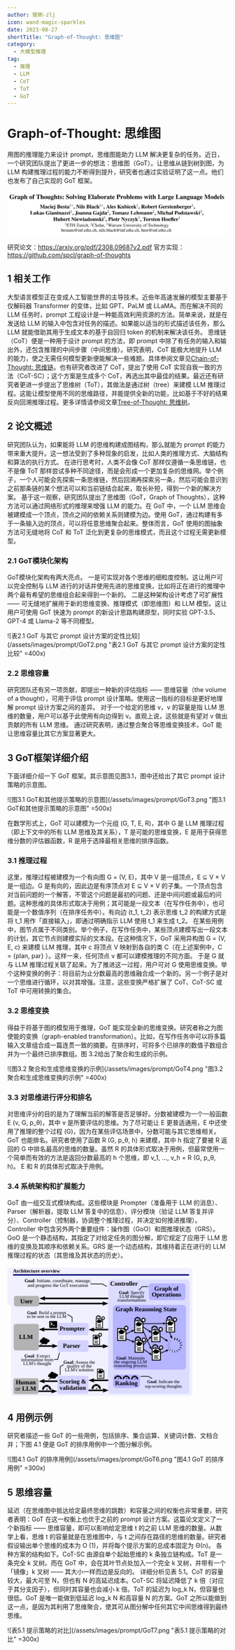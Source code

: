 ```yaml
---
author: 猞猁-zlj
icon: wand-magic-sparkles
date: 2023-08-27
shortTitle: "Graph-of-Thought: 思维图"
category:
  - 大模型推理
tag:
  - 推理
  - LLM
  - CoT
  - ToT
  - GoT
---
```


# Graph-of-Thought: 思维图

用图的推理能力来设计 prompt，思维图能助力 LLM 解决更复杂的任务。近日，一个研究团队提出了更进一步的想法：思维图（GoT）。让思维从链到树到图，为 LLM 构建推理过程的能力不断得到提升，研究者也通过实验证明了这一点。他们也发布了自己实现的 GoT 框架。

<!-- more -->

![](/assets/images/prompt/GoT1.png)

研究论文：https://arxiv.org/pdf/2308.09687v2.pdf
官方实现：https://github.com/spcl/graph-of-thoughts

## 1 相关工作

大型语言模型正在变成人工智能世界的主导技术。近些年高速发展的模型主要基于仅解码器 Transformer 的变体，比如 GPT、PaLM 或 LLaMA。而在解决不同的 LLM 任务时，prompt 工程设计是一种能高效利用资源的方法。简单来说，就是在发送给 LLM 的输入中包含对任务的描述。如果能以适当的形式描述该任务，那么 LLM 就能借助其用于生成文本的基于自回归 token 的机制来解决该任务。
思维链（CoT）便是一种用于设计 prompt 的方法，即 prompt 中除了有任务的输入和输出外，还包含推理的中间步骤（中间思维）。研究表明，CoT 能极大地提升 LLM 的能力，使之无需任何模型更新便能解决一些难题。具体参阅文章见[Chain-of-Thought: 思维链](./CoT.md)。也有研究者改进了 CoT，提出了使用 CoT 实现自我一致的方法（CoT-SC）；这个方案是生成多个 CoT，再选出其中最佳的结果。最近还有研究者更进一步提出了思维树（ToT），其做法是通过树（tree）来建模 LLM 推理过程。这能让模型使用不同的思维路径，并能提供全新的功能，比如基于不好的结果反向回溯推理过程。更多详情请参阅文章[Tree-of-Thought: 思维树](./ToT.md)。

## 2 论文概述

研究团队认为，如果能将 LLM 的思维构建成图结构，那么就能为 prompt 的能力带来重大提升。这一想法受到了多种现象的启发，比如人类的推理方式、大脑结构和算法的执行方式。
在进行思考时，人类不会像 CoT 那样仅遵循一条思维链，也不是像 ToT 那样尝试多种不同途径，而是会形成一个更加复杂的思维网。举个例子，一个人可能会先探索一条思维链，然后回溯再探索另一条，然后可能会意识到之前那条链的某个想法可以和当前链结合起来，取长补短，得到一个新的解决方案。
基于这一观察，研究团队提出了思维图（GoT，Graph of Thoughts），这种方法可以通过网络形式的推理来增强 LLM 的能力。在 GoT 中，一个 LLM 思维会被建模成一个顶点，顶点之间的依赖关系则建模为边。使用 GoT，通过构建有多于一条输入边的顶点，可以将任意思维聚合起来。整体而言，GoT 使用的图抽象方法可无缝地将 CoT 和 ToT 泛化到更复杂的思维模式，而且这个过程无需更新模型。

### 2.1 GoT模块化架构

GoT模块化架构有两大亮点。
一是可实现对各个思维的细粒度控制。这让用户可以完全控制与 LLM 进行的对话并使用先进的思维变换，比如将正在进行的推理中两个最有希望的思维组合起来得到一个新的。
二是这种架构设计考虑了可扩展性 —— 可无缝地扩展用于新的思维变换、推理模式（即思维图）和 LLM 模型。这让用户可使用 GoT 快速为 prompt 的新设计思路构建原型，同时实验 GPT-3.5、GPT-4 或 Llama-2 等不同模型。

![表2.1 GoT 与其它 prompt 设计方案的定性比较](/assets/images/prompt/GoT2.png "表2.1 GoT 与其它 prompt 设计方案的定性比较" =400x)

### 2.2 思维容量

研究团队还有另一项贡献，即提出一种新的评估指标 —— 思维容量（the volume of a thought），可用于评估 prompt 设计策略。使用这一指标的目标是更好地理解 prompt 设计方案之间的差异。
对于一个给定的思维 v，v 的容量是指 LLM 思维的数量，用户可以基于此使用有向边得到 v。直观上说，这些就是有望对 v 做出贡献的所有 LLM 思维。
通过研究表明，通过整合聚合等思维变换技术，GoT 能让思维容量比其它方案显著更大。

## 3 GoT框架详细介绍

下面详细介绍一下 GoT 框架。其示意图见图3.1，图中还给出了其它 prompt 设计策略的示意图。

![图3.1 GoT和其他提示策略的示意图](/assets/images/prompt/GoT3.png "图3.1 GoT和其他提示策略的示意图" =500x)

在数学形式上，GoT 可以建模为一个元组 (G, T, E, R)，其中 G 是 LLM 推理过程（即上下文中的所有 LLM 思维及其关系），T 是可能的思维变换，E 是用于获得思维分数的评估器函数，R 是用于选择最相关思维的排序函数。

### 3.1 推理过程

这里，推理过程被建模为一个有向图 G = (V, E)，其中 V 是一组顶点，E ⊆ V × V 是一组边。G 是有向的，因此边是有序顶点对 E ⊆ V × V 的子集。一个顶点包含对当前问题的一个解答，不管这个问题是最初的问题、还是中间问题或最后的问题。这种思维的具体形式取决于用例；其可能是一段文本（在写作任务中），也可能是一个数值序列（在排序任务中）。有向边 (t_1, t_2) 表示思维 t_2 的构建方式是将 t_1 用作「直接输入」，即通过明确指示 LLM 使用 t_1 来生成 t_2。
在某些用例中，图节点属于不同类别。举个例子，在写作任务中，某些顶点建模写出一段文本的计划，其它节点则建模实际的文本段。在这种情况下，GoT 采用异构图 G = (V, E, c) 来建模 LLM 推理，其中 c 将顶点 V 映射到各自的类 C（在上述案例中，C = {plan, par} ）。这样一来，任何顶点 v 都可以建模推理的不同方面。
于是 G 就与 LLM 推理过程关联了起来。为了推进这一过程，用户可对 G 使用思维变换。举个这种变换的例子：将目前为止分数最高的思维融合成一个新的。另一个例子是对一个思维进行循环，以对其增强。注意，这些变换严格扩展了 CoT、CoT-SC 或 ToT 中可用转换的集合。

### 3.2 思维变换

得益于将基于图的模型用于推理，GoT 能实现全新的思维变换。研究者称之为图使能的变换（graph-enabled transformation）。比如，在写作任务中可以将多篇输入文章组合成一篇连贯一致的摘要。在排序时，可将多个已排序的数值子数组合并为一个最终已排序数组。图 3.2给出了聚合和生成的示例。

![图3.2 聚合和生成思维变换的示例](/assets/images/prompt/GoT4.png "图3.2 聚合和生成思维变换的示例" =400x)

### 3.3 对思维进行评分和排名

对思维评分的目的是为了理解当前的解答是否足够好。分数被建模为一个一般函数 E (v, G, p_θ)，其中 v 是所要评估的思维。为了尽可能让 E 更普适通用，E 中还使用了推理的整个过程 (G)，因为在某些评估场景中，分数可能与其它思维相关。
GoT 也能排名。研究者使用了函数 R (G, p_θ, h) 来建模，其中 h 指定了要被 R 返回的 G 中排名最高的思维的数量。虽然 R 的具体形式取决于用例，但最常使用一个简单而有效的方法是返回分数最高的 h 个思维，即 v_1, ..., v_h = R (G, p_θ, h)。
E 和 R 的具体形式取决于用例。

### 3.4 系统架构和扩展能力

GoT 由一组交互式模块构成。这些模块是 Prompter（准备用于 LLM 的消息）、Parser（解析器，提取 LLM 答复中的信息）、评分模块（验证 LLM 答复并评分）、Controller（控制器，协调整个推理过程，并决定如何推进推理）。Controller 中包含另外两个重要组件：操作图（GoO）和图推理状态（GRS）。GoO 是一个静态结构，其指定了对给定任务的图分解，即它规定了应用于 LLM 思维的变换及其顺序和依赖关系。GRS 是一个动态结构，其维持着正在进行的 LLM 推理过程的状态（其思维及其状态的历史）。

![图3.3 GoT模块图](/assets/images/prompt/GoT5.png "图3.3 GoT模块图")

## 4 用例示例

研究者描述一些 GoT 的一些用例，包括排序、集合运算、关键词计数、文档合并；下图 4.1 便是 GoT 的排序用例中一个图分解示例。

![图4.1 GoT 的排序用例](/assets/images/prompt/GoT6.png "图4.1 GoT 的排序用例" =300x)

## 5 思维容量

延迟（在思维图中抵达给定最终思维的跳数）和容量之间的权衡也非常重要，研究者表明：GoT 在这一权衡上也优于之前的 prompt 设计方案。这篇论文定义了一个新指标 —— 思维容量，即可以影响给定思维 t 的之前 LLM 思维的数量。从数学上看，思维 t 的容量就是在思维图中，与 t 之间存在路径的思维的数量。研究者假设输出单个思维的成本为 O (1)，并将每个提示方案的总成本固定为 Θ(n)。
各种方案的结构如下。CoT-SC 由源自单个起始思维的 k 条独立链构成。ToT 是一条完全 k 叉树。而在 GoT 中，会在其叶节点处加入一个完全 k 叉树，并带有一个「镜像」k 叉树 —— 其大小一样而边是反向的。
详细分析见表 5.1。CoT 的容量较大，最大可至 N，但也有 N 的高延迟成本。CoT-SC 将延迟降低了 k 倍（对应于其分支因子），但同时其容量也会减小 k 倍。ToT 的延迟为 log_k N，但容量也很低。GoT 是唯一能做到低延迟 log_k N 和高容量 N 的方案。GoT 之所以能做到这一点，是因为其利用了思维聚合，使其可从图分解中任何其它中间思维得到最终思维。

![表5.1 提示策略的对比](/assets/images/prompt/GoT7.png "表5.1 提示策略的对比" =300x)

